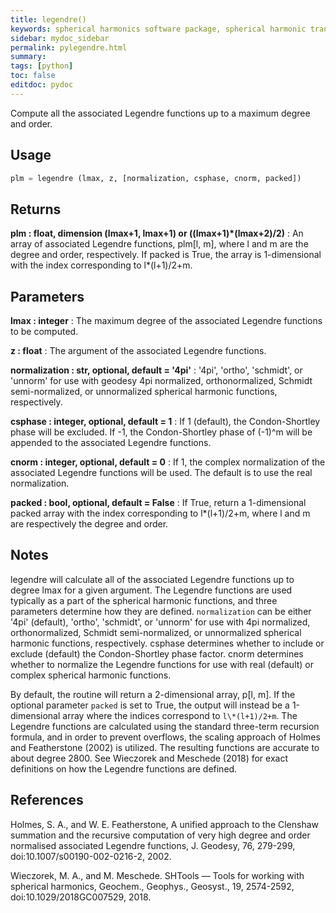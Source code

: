 ```yaml
---
title: legendre()
keywords: spherical harmonics software package, spherical harmonic transform, legendre functions, multitaper spectral analysis, fortran, Python, gravity, magnetic field
sidebar: mydoc_sidebar
permalink: pylegendre.html
summary:
tags: [python]
toc: false
editdoc: pydoc
---
```


Compute all the associated Legendre functions up to a maximum degree and
order.

## Usage

```python
plm = legendre (lmax, z, [normalization, csphase, cnorm, packed])
```

## Returns

**plm : float, dimension (lmax+1, lmax+1) or ((lmax+1)\*(lmax+2)/2)**
:   An array of associated Legendre functions, plm[l, m], where l and m
        are the degree and order, respectively. If packed is True, the array
        is 1-dimensional with the index corresponding to l\*(l+1)/2+m.

## Parameters

**lmax : integer**
:   The maximum degree of the associated Legendre functions to be computed.

**z : float**
:   The argument of the associated Legendre functions.

**normalization : str, optional, default = '4pi'**
:   '4pi', 'ortho', 'schmidt', or 'unnorm' for use with geodesy 4pi
        normalized, orthonormalized, Schmidt semi-normalized, or unnormalized
        spherical harmonic functions, respectively.

**csphase : integer, optional, default = 1**
:   If 1 (default), the Condon-Shortley phase will be excluded. If -1, the
        Condon-Shortley phase of (-1)^m will be appended to the associated
        Legendre functions.

**cnorm : integer, optional, default = 0**
:   If 1, the complex normalization of the associated Legendre functions
        will be used. The default is to use the real normalization.

**packed : bool, optional, default = False**
:   If True, return a 1-dimensional packed array with the index
        corresponding to l\*(l+1)/2+m, where l and m are respectively the
        degree and order.

## Notes

legendre will calculate all of the associated Legendre functions up to
degree lmax for a given argument. The Legendre functions are used typically
as a part of the spherical harmonic functions, and three parameters
determine how they are defined. `normalization` can be either '4pi'
(default), 'ortho', 'schmidt', or 'unnorm' for use with 4pi normalized,
orthonormalized, Schmidt semi-normalized, or unnormalized spherical
harmonic functions, respectively. csphase determines whether to include
or exclude (default) the Condon-Shortley phase factor. cnorm determines
whether to normalize the Legendre functions for use with real (default)
or complex spherical harmonic functions.

By default, the routine will return a 2-dimensional array, p[l, m]. If the
optional parameter `packed` is set to True, the output will instead be a
1-dimensional array where the indices correspond to `l\*(l+1)/2+m`. The
Legendre functions are calculated using the standard three-term recursion
formula, and in order to prevent overflows, the scaling approach of Holmes
and Featherstone (2002) is utilized. The resulting functions are accurate
to about degree 2800. See Wieczorek and Meschede (2018) for exact
definitions on how the Legendre functions are defined.

## References

Holmes, S. A., and W. E. Featherstone, A unified approach to the Clenshaw
summation and the recursive computation of very high degree and order
normalised associated Legendre functions, J. Geodesy, 76, 279-299,
doi:10.1007/s00190-002-0216-2, 2002.

Wieczorek, M. A., and M. Meschede. SHTools — Tools for working with
spherical harmonics, Geochem., Geophys., Geosyst., 19, 2574-2592,
doi:10.1029/2018GC007529, 2018.
    